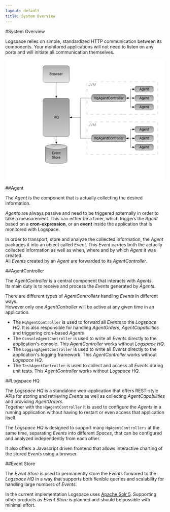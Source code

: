 ```yaml
---
layout: default
title: System Overview
---
```


#System Overview

Logspace relies on simple, standardized HTTP communication between its components.
Your monitored applications will not need to listen on any ports and will initiate all communication themselves.

![Logspace System Overview](/assets/images/system-overview.png)



##Agent

The *Agent* is the component that is actually collecting the desired information.<br/>

*Agents* are always passive and need to be triggered externally in order to take a measurement. This can either be a timer, which triggers the *Agent* based on a **cron-expression**, or an **event** inside the application that is monitored with Logspace.

In order to transport, store and analyze the collected information, the *Agent* packages it into an object called *Event*. This *Event* carries both the actually collected information as well as when, where and by which *Agent* it was created.<br/>
All *Events* created by an *Agent* are forwarded to its *AgentController*.


##AgentController

The *AgentController* is a central component that interacts with *Agents*.<br/>
Its main duty is to receive and process the *Events* generated by *Agents*.

There are different types of *AgentControllers* handling *Events* in different ways.<br/>
However only one *AgentController* will be active at any given time in an application.

* The ```HqAgentController``` is used to forward all *Events* to the *Logspace HQ*. It is also responsible for handling *AgentOrders*, *AgentCapabilities* and triggering cron-based *Agents*
* The ```ConsoleAgentController``` is used to write all *Events* directly to the application's console. This *AgentController* works without *Logspace HQ*.
* The ```LoggingAgentController``` is used to write all *Events* directly to the application's logging framework. This *AgentController* works without *Logspace HQ*.
* The ```TestAgentController``` is used to collect and access all *Events* during unit tests. This *AgentController* works without *Logspace HQ*.

##Logspace HQ

The *Logspace HQ* is a standalone web-application that offers REST-style APIs for storing and retrieving *Events* as well as collecting *AgentCapabilities* and providing *AgentOrders*.<br/>
Together with the ```HqAgentController``` it is used to configure the *Agents* in a running application without having to restart or even access that application itself.

The *Logspace HQ* is designed to support many ```HqAgentControllers``` at the same time, separating *Events* into different *Spaces*, that can be configured and analyzed independently from each other.

It also offers a Javascript driven frontend that allows interactive charting of the stored *Events* using a browser.


##Event Store

The *Event Store* is used to permanently store the *Events* forwared to the *Logspace HQ* in a way that supports both flexible queries and scalability for handling large numbers of *Events*.

In the current implementation Logspace uses [Apache Solr 5](http://lucene.apache.org/solr/).
Supporting other products as *Event Store* is planned and should be possible with minimal effort.
